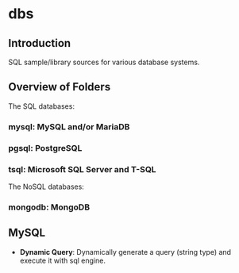 # dbs

## Introduction
SQL sample/library sources for various database systems.

## Overview of Folders

The SQL databases:

### **mysql**: MySQL and/or MariaDB
### **pgsql**: PostgreSQL
### **tsql**: Microsoft SQL Server and T-SQL

The NoSQL databases:

### **mongodb**: MongoDB

## MySQL

- **Dynamic Query**: Dynamically generate a query (string type) and execute it with sql engine.
